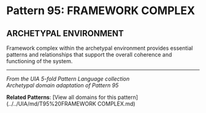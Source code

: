 # Pattern 95: FRAMEWORK COMPLEX

## ARCHETYPAL ENVIRONMENT

Framework complex within the archetypal environment provides essential patterns and relationships that support the overall coherence and functioning of the system.

---

*From the UIA 5-fold Pattern Language collection*  
*Archetypal domain adaptation of Pattern 95*

**Related Patterns**: [View all domains for this pattern](../../UIA/md/T95%20FRAMEWORK COMPLEX.md)
